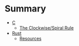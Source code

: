 # Summary

- [C]()
  - [The Clockwise/Spiral Rule](./c/clockwise_rule.md)
- [Rust]()
  - [Resources](./rust/rust_resources.md)
